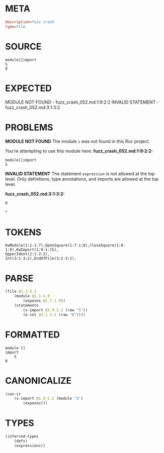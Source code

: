 # META
~~~ini
description=fuzz crash
type=file
~~~
# SOURCE
~~~roc
module[]import
S
0
~~~
# EXPECTED
MODULE NOT FOUND - fuzz_crash_052.md:1:9:2:2
INVALID STATEMENT - fuzz_crash_052.md:3:1:3:2
# PROBLEMS
**MODULE NOT FOUND**
The module `s` was not found in this Roc project.

You're attempting to use this module here:
**fuzz_crash_052.md:1:9:2:2:**
```roc
module[]import
S
```


**INVALID STATEMENT**
The statement `expression` is not allowed at the top level.
Only definitions, type annotations, and imports are allowed at the top level.

**fuzz_crash_052.md:3:1:3:2:**
```roc
0
```
^


# TOKENS
~~~zig
KwModule(1:1-1:7),OpenSquare(1:7-1:8),CloseSquare(1:8-1:9),KwImport(1:9-1:15),
UpperIdent(2:1-2:2),
Int(3:1-3:2),EndOfFile(3:2-3:2),
~~~
# PARSE
~~~clojure
(file @1.1-3.2
	(module @1.1-1.9
		(exposes @1.7-1.9))
	(statements
		(s-import @1.9-2.2 (raw "S"))
		(e-int @3.1-3.2 (raw "0"))))
~~~
# FORMATTED
~~~roc
module []
import
	S
0
~~~
# CANONICALIZE
~~~clojure
(can-ir
	(s-import @1.9-2.2 (module "S")
		(exposes)))
~~~
# TYPES
~~~clojure
(inferred-types
	(defs)
	(expressions))
~~~
